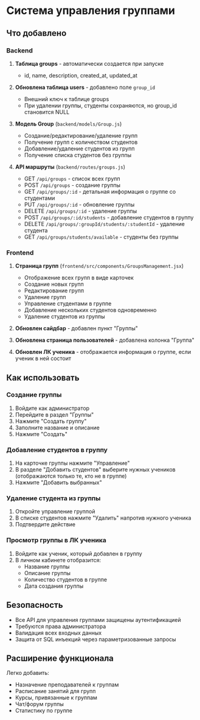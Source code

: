 # Система управления группами

## Что добавлено

### Backend

1. **Таблица groups** - автоматически создается при запуске
   - id, name, description, created_at, updated_at
   
2. **Обновлена таблица users** - добавлено поле `group_id`
   - Внешний ключ к таблице groups
   - При удалении группы, студенты сохраняются, но group_id становится NULL

3. **Модель Group** (`backend/models/Group.js`)
   - Создание/редактирование/удаление групп
   - Получение групп с количеством студентов
   - Добавление/удаление студентов из групп
   - Получение списка студентов без группы

4. **API маршруты** (`backend/routes/groups.js`)
   - GET `/api/groups` - список всех групп
   - POST `/api/groups` - создание группы
   - GET `/api/groups/:id` - детальная информация о группе со студентами
   - PUT `/api/groups/:id` - обновление группы
   - DELETE `/api/groups/:id` - удаление группы
   - POST `/api/groups/:id/students` - добавление студентов в группу
   - DELETE `/api/groups/:groupId/students/:studentId` - удаление студента
   - GET `/api/groups/students/available` - студенты без группы

### Frontend

1. **Страница групп** (`frontend/src/components/GroupsManagement.jsx`)
   - Отображение всех групп в виде карточек
   - Создание новых групп
   - Редактирование групп
   - Удаление групп
   - Управление студентами в группе
   - Добавление нескольких студентов одновременно
   - Удаление студентов из группы

2. **Обновлен сайдбар** - добавлен пункт "Группы"

3. **Обновлена страница пользователей** - добавлена колонка "Группа"

4. **Обновлен ЛК ученика** - отображается информация о группе, если ученик в ней состоит

## Как использовать

### Создание группы

1. Войдите как администратор
2. Перейдите в раздел "Группы"
3. Нажмите "Создать группу"
4. Заполните название и описание
5. Нажмите "Создать"

### Добавление студентов в группу

1. На карточке группы нажмите "Управление"
2. В разделе "Добавить студентов" выберите нужных учеников (отображаются только те, кто не в группе)
3. Нажмите "Добавить выбранных"

### Удаление студента из группы

1. Откройте управление группой
2. В списке студентов нажмите "Удалить" напротив нужного ученика
3. Подтвердите действие

### Просмотр группы в ЛК ученика

1. Войдите как ученик, который добавлен в группу
2. В личном кабинете отобразится:
   - Название группы
   - Описание группы
   - Количество студентов в группе
   - Дата создания группы

## Безопасность

- Все API для управления группами защищены аутентификацией
- Требуются права администратора
- Валидация всех входных данных
- Защита от SQL инъекций через параметризованные запросы

## Расширение функционала

Легко добавить:
- Назначение преподавателей к группам
- Расписание занятий для групп
- Курсы, привязанные к группам
- Чат/форум группы
- Статистику по группе
